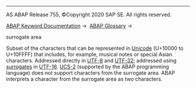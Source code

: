   

* * *

AS ABAP Release 755, ©Copyright 2020 SAP SE. All rights reserved.

[ABAP Keyword Documentation](javascript:call_link\('abenabap.htm'\)) →  [ABAP Glossary](javascript:call_link\('abenabap_glossary.htm'\)) → 

surrogate area

Subset of the characters that can be represented in [Unicode](javascript:call_link\('abenunicode_glosry.htm'\) "Glossary Entry") (U+10000 to U+10FFFF) that includes, for example, musical notes or special Asian characters. Addressed directly in [UTF-8](javascript:call_link\('abenutf8_glosry.htm'\) "Glossary Entry") and [UTF-32](javascript:call_link\('abenutf32_glosry.htm'\) "Glossary Entry"); addressed using [surrogates](javascript:call_link\('abensurrogates_glosry.htm'\) "Glossary Entry") in [UTF-16](javascript:call_link\('abenutf16_glosry.htm'\) "Glossary Entry"). [UCS-2](javascript:call_link\('abenucs2_glosry.htm'\) "Glossary Entry") (supported by the ABAP programming language) does not support characters from the surrogate area. ABAP interprets a character from the surrogate area as two characters.